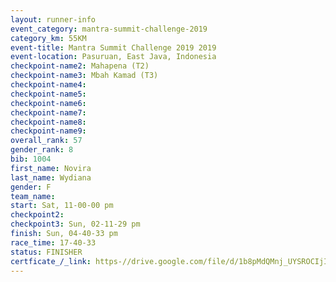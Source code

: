```yaml
---
layout: runner-info 
event_category: mantra-summit-challenge-2019 
category_km: 55KM 
event-title: Mantra Summit Challenge 2019 2019 
event-location: Pasuruan, East Java, Indonesia 
checkpoint-name2: Mahapena (T2) 
checkpoint-name3: Mbah Kamad (T3) 
checkpoint-name4: 
checkpoint-name5: 
checkpoint-name6: 
checkpoint-name7: 
checkpoint-name8: 
checkpoint-name9: 
overall_rank: 57
gender_rank: 8
bib: 1004
first_name: Novira
last_name: Wydiana
gender: F
team_name: 
start: Sat, 11-00-00 pm
checkpoint2: 
checkpoint3: Sun, 02-11-29 pm
finish: Sun, 04-40-33 pm
race_time: 17-40-33
status: FINISHER
certficate_/_link: https-//drive.google.com/file/d/1b8pMdQMnj_UYSROCIjI1IZnUIIJW6YBb/view?usp=sharing
---
```

